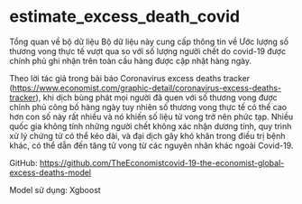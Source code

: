 # estimate_excess_death_covid
Tổng quan về bộ dữ liệu
Bộ dữ liệu này cung cấp thông tin về Ước lượng số thương vong thực tế vượt qua so với số lượng người chết do covid-19 được chính phủ ghi nhận trên toàn cầu hàng được cập nhật hàng ngày.

Theo lời tác giả trong bài báo Coronavirus excess deaths tracker (https://www.economist.com/graphic-detail/coronavirus-excess-deaths-tracker), khi dịch bùng phát mọi người đã quen với số thương vong được chính phủ công bố hàng ngày tuy nhiên số thương vong thực tế có thể cao hơn con số này rất nhiều và nó khiến số liệu tử vong trở nên phức tạp. Nhiều quốc gia không tính những người chết không xác nhận dương tính, quy trình xử lý chứng tử có thể kéo dài, và đại dịch gây khó khăn trong điều trị bệnh khác, có thể dẫn đến tăng tử vong từ các nguyên nhân khác ngoài Covid-19.

GitHub: https://github.com/TheEconomistcovid-19-the-economist-global-excess-deaths-model

Model sử dụng: Xgboost
